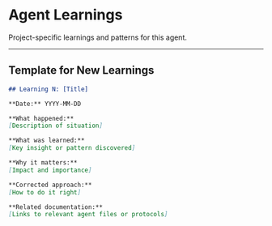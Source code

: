 # Agent Learnings

Project-specific learnings and patterns for this agent.

---

## Template for New Learnings

```markdown
## Learning N: [Title]

**Date:** YYYY-MM-DD

**What happened:**
[Description of situation]

**What was learned:**
[Key insight or pattern discovered]

**Why it matters:**
[Impact and importance]

**Corrected approach:**
[How to do it right]

**Related documentation:**
[Links to relevant agent files or protocols]
```

